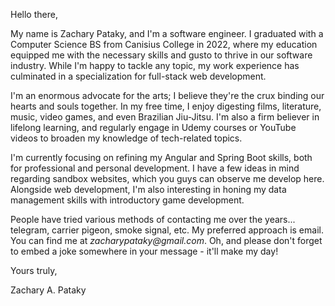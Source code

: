 Hello there,

My name is Zachary Pataky, and I'm a software engineer.  I graduated with a Computer Science BS from Canisius College in 2022, where my education equipped me with the necessary skills and gusto to thrive in our software industry. While I'm happy to tackle any topic, my work experience has culminated in a specialization for full-stack web development.

I'm an enormous advocate for the arts; I believe they're the crux binding our hearts and souls together.  In my free time, I enjoy digesting films, literature, music, video games, and even Brazilian Jiu-Jitsu.  I'm also a firm believer in lifelong learning, and regularly engage in Udemy courses or YouTube videos to broaden my knowledge of tech-related topics.

I'm currently focusing on refining my Angular and Spring Boot skills, both for professional and personal development.  I have a few ideas in mind regarding sandbox websites, which you guys can observe me develop here.  Alongside web development, I'm also interesting in honing my data management skills with introductory game development.

People have tried various methods of contacting me over the years... telegram, carrier pigeon, smoke signal, etc.  My preferred approach is email.  You can find me at _zacharypataky@gmail.com_.  Oh, and please don't forget to embed a joke somewhere in your message - it'll make my day!

Yours truly,

Zachary A. Pataky


<!-- - 👋 Greetings, my name is Zachary Pataky.  I graduated with a Computer Science BS at the esteemed Canisius College.  I now hate computers more than I love them, but I'm confident enough to admit that my education instilled the proper skills and gusto to tackle the software industry.  I'm currently a Junior Software Engineer at CYBRA Corporation, where my team develops our premier _MarkMagic_ product line.  My team is responsible for writing the programs that illustrate and print the barcodes on your packages.  Nowadays, much of my work aligns with full-stack development, focusing on Angular, Spring Boot, and a plethora of other digital goodies.

- 👀 I'm a person most interested in the arts.  It doesn't matter if I'm reading an essay, gazing at a film frame, or soaking in the words of an old man; art is a meaningful.  It's how we, as humans, communicate our souls with one another.  Without it, where would we be?  In my spare time, you can find me digesting films, literature, music, video games, and even Brazilian Jiu-Jitsu (yes, that's most certainly an art).  I'm also an advocate of continual learning, so don't be surprised if you find me watching YouTube videos or completing Udemy courses on personal/work-related topics.

- 🌱 I'm currently focusing on refining my Angular skills.  Most of these efforts are dedicated to work (I was hired to be a Java developer... I became a full-stack developer three weeks in...); however, I'm also interested in improving for my personal pursuits.  I already have concepts in mind for a personal website, which you guys may see develop here.  Alongside web development, I also wish to hone my data management skills with introductory game development.  So many directions, so many epic opportunities.

- 📫 You want to contact me, eh?  People have tried various methods over the years... telegram, carrier pigeon, smoke signal, etc.  My preferred route is email.  You can find me at _zacharypataky@gmail.com_.  Please attach a joke somewhere in your email - it'll make my day. -->

<!---
ZacharyPataky/ZacharyPataky is a ✨ special ✨ repository because its `README.md` (this file) appears on your GitHub profile.
You can click the Preview link to take a look at your changes.
--->
